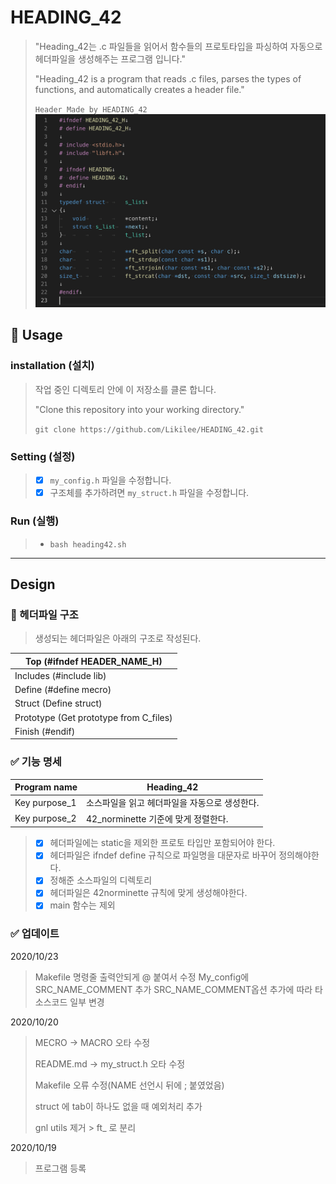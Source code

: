 # HEADING_42

> "Heading_42는  .c 파일들을 읽어서 함수들의 프로토타입을 파싱하여 자동으로 헤더파일을 생성해주는 프로그램 입니다."
>
> "Heading_42 is a program that reads .c files, parses the types of functions, and automatically creates a header file."
>
> `Header Made by HEADING_42`
> ![Sample](Img/Sample.png)

## 🚀 Usage
### installation (설치)
> 작업 중인 디렉토리 안에 이 저장소를 클론 합니다.
>
> "Clone this repository into your working directory."
>
> `git clone https://github.com/Likilee/HEADING_42.git`

### Setting (설정)
>- [x] `my_config.h` 파일을 수정합니다.
>- [x] 구조체를 추가하려면  `my_struct.h` 파일을 수정합니다.

### Run (실행)
>- `bash heading42.sh`

----

## Design
### 🥊 헤더파일 구조
> 생성되는 헤더파일은 아래의 구조로 작성된다.

| Top (#ifndef HEADER_NAME_H)               |
| ---------------- |
| Includes (#include lib)   |
| Define (#define mecro)   |
| Struct (Define struct)   |
| Prototype (Get prototype from C_files) |
| Finish (#endif) |

### ✅ 기능 명세

| Program name     | Heading_42                                              |
| ---------------- | ------------------------------------------------------------ |
| Key purpose_1      | 소스파일을 읽고 헤더파일을 자동으로 생성한다.  |
| Key purpose_2      | 42_norminette 기준에 맞게 정렬한다. |

>- [x] 헤더파일에는 static을 제외한 프로토 타입만 포함되어야 한다.
>- [x] 헤더파일은 ifndef define 규칙으로 파일명을 대문자로 바꾸어 정의해야한다.
>- [x] 정해준 소스파일의 디렉토리
>- [x] 헤더파일은 42norminette 규칙에 맞게 생성해야한다.
>- [x] main 함수는 제외

### ✅ 업데이트

2020/10/23

> Makefile 명령줄 출력안되게 @ 붙여서 수정
> My_config에 SRC_NAME_COMMENT 추가
> SRC_NAME_COMMENT옵션 추가에 따라 타 소스코드 일부 변경

2020/10/20
> MECRO -> MACRO 오타 수정
>
> README.md -> my_struct.h 오타 수정
>
>  Makefile 오류 수정(NAME 선언시 뒤에 ; 붙였었음)
>
> struct 에 tab이 하나도 없을 때 예외처리 추가
>
> gnl utils 제거 > ft_ 로 분리

2020/10/19
> 프로그램 등록

